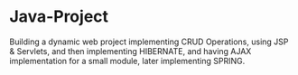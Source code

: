 # Java-Project
Building a dynamic web project implementing CRUD Operations, using JSP &amp; Servlets, and then implementing HIBERNATE, and having AJAX implementation for a small module, later implementing SPRING.
